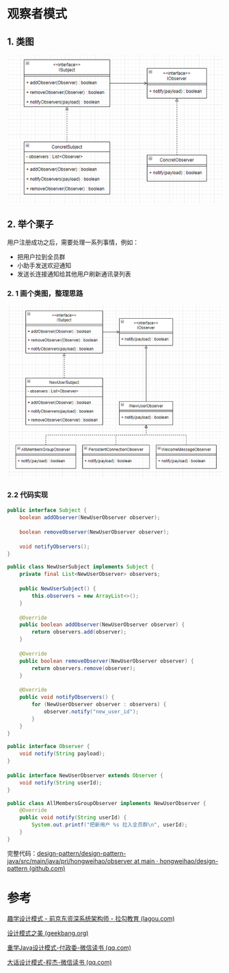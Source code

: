 # 观察者模式

## 1. 类图
![](img/observer.png)

## 2. 举个栗子
用户注册成功之后，需要处理一系列事情，例如：
- 把用户拉到全员群
- 小助手发送欢迎通知
- 发送长连接通知给其他用户刷新通讯录列表

### 2. 1 画个类图，整理思路
![](img/new_user_observer.png)


### 2.2 代码实现
```java
public interface Subject {  
    boolean addObserver(NewUserObserver observer);  
  
    boolean removeObserver(NewUserObserver observer);  
  
    void notifyObservers();  
}
```

```java
public class NewUserSubject implements Subject {  
    private final List<NewUserObserver> observers;  
  
    public NewUserSubject() {  
        this.observers = new ArrayList<>();  
    }  
  
    @Override  
    public boolean addObserver(NewUserObserver observer) {  
        return observers.add(observer);  
    }  
  
    @Override  
    public boolean removeObserver(NewUserObserver observer) {  
        return observers.remove(observer);  
    }  
  
    @Override  
    public void notifyObservers() {  
        for (NewUserObserver observer : observers) {  
            observer.notify("new_user_id");  
        }  
    }  
}
```

```java
public interface Observer {  
    void notify(String payload);  
}

public interface NewUserObserver extends Observer {  
    void notify(String userId);  
}
```

```java
public class AllMembersGroupObserver implements NewUserObserver {  
    @Override  
    public void notify(String userId) {  
        System.out.printf("把新用户 %s 拉入全员群\n", userId);  
    }  
}
```


完整代码：[design-pattern/design-pattern-java/src/main/java/pri/hongweihao/observer at main · hongweihao/design-pattern (github.com)](https://github.com/hongweihao/design-pattern/tree/main/design-pattern-java/src/main/java/pri/hongweihao/observer)


# 参考
[趣学设计模式 - 前京东资深系统架构师 - 拉勾教育 (lagou.com)](https://kaiwu.lagou.com/course/courseInfo.htm?courseId=710#/detail/pc?id=6884)

[设计模式之美 (geekbang.org)](https://time.geekbang.org/column/intro/100039001?tab=catalog)

[重学Java设计模式-付政委-微信读书 (qq.com)](https://weread.qq.com/web/reader/bcf32900724708cbbcf08c1k98f3284021498f137082c2e)

[大话设计模式-程杰-微信读书 (qq.com)](https://weread.qq.com/web/reader/5d932bf0727da1885d91283)
